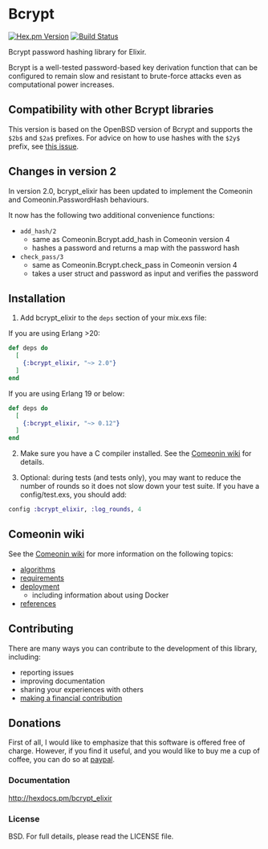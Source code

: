 # Bcrypt

[![Hex.pm Version](http://img.shields.io/hexpm/v/bcrypt_elixir.svg)](https://hex.pm/packages/bcrypt_elixir)
[![Build Status](https://travis-ci.com/riverrun/bcrypt_elixir.svg?branch=master)](https://travis-ci.com/riverrun/bcrypt_elixir)

Bcrypt password hashing library for Elixir.

Bcrypt is a well-tested password-based key derivation function that
can be configured to remain slow and resistant to brute-force attacks
even as computational power increases.

## Compatibility with other Bcrypt libraries

This version is based on the OpenBSD version of Bcrypt and supports
the `$2b$` and `$2a$` prefixes. For advice on how to use hashes with
the `$2y$` prefix, see [this issue](https://github.com/riverrun/comeonin/issues/103).

## Changes in version 2

In version 2.0, bcrypt_elixir has been updated to implement the Comeonin
and Comeonin.PasswordHash behaviours.

It now has the following two additional convenience functions:

* `add_hash/2`
  * same as Comeonin.Bcrypt.add_hash in Comeonin version 4
  * hashes a password and returns a map with the password hash
* `check_pass/3`
  * same as Comeonin.Bcrypt.check_pass in Comeonin version 4
  * takes a user struct and password as input and verifies the password

## Installation

1. Add bcrypt_elixir to the `deps` section of your mix.exs file:

If you are using Erlang >20:

```elixir
def deps do
  [
    {:bcrypt_elixir, "~> 2.0"}
  ]
end
```

If you are using Erlang 19 or below:

```elixir
def deps do
  [
    {:bcrypt_elixir, "~> 0.12"}
  ]
end
```

2. Make sure you have a C compiler installed.
See the [Comeonin wiki](https://github.com/riverrun/comeonin/wiki/Requirements) for details.

3. Optional: during tests (and tests only), you may want to reduce the number of rounds
so it does not slow down your test suite. If you have a config/test.exs, you should
add:

```elixir
config :bcrypt_elixir, :log_rounds, 4
```

## Comeonin wiki

See the [Comeonin wiki](https://github.com/riverrun/comeonin/wiki) for more
information on the following topics:

* [algorithms](https://github.com/riverrun/comeonin/wiki/Choosing-the-password-hashing-algorithm)
* [requirements](https://github.com/riverrun/comeonin/wiki/Requirements)
* [deployment](https://github.com/riverrun/comeonin/wiki/Deployment)
  * including information about using Docker
* [references](https://github.com/riverrun/comeonin/wiki/References)

## Contributing

There are many ways you can contribute to the development of this library, including:

* reporting issues
* improving documentation
* sharing your experiences with others
* [making a financial contribution](#donations)

## Donations

First of all, I would like to emphasize that this software is offered
free of charge. However, if you find it useful, and you would like to
buy me a cup of coffee, you can do so at [paypal](https://www.paypal.me/alovedalongthe).

### Documentation

http://hexdocs.pm/bcrypt_elixir

### License

BSD. For full details, please read the LICENSE file.
